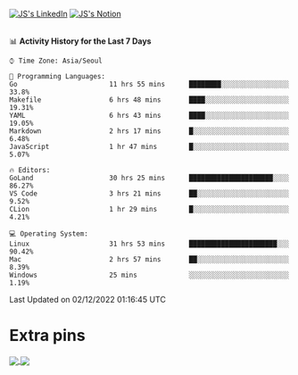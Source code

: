 
[![JS's LinkedIn](https://img.shields.io/badge/LinkedIn-blue?style=for-the-badge&logo=linkedin)](https://www.linkedin.com/in/jaeseung-lee-5a2a32139/) 
[![JS's Notion](https://img.shields.io/badge/Notion-black?style=for-the-badge&logo=notion)](https://bit.ly/ljswiki1) <br><br>
<!-- ![JS's GitHub stats](https://github-readme-stats-lemon-five.vercel.app/api?username=tkxkd0159&hide=contribs,prs,stars,issues&show_icons=true&theme=react&include_all_commits=true)   -->
<!-- ![Top Langs](https://github-readme-stats-lemon-five.vercel.app/api/top-langs/?username=tkxkd0159&layout=compact&hide=jupyter%20notebook,scss,html,css&langs_count=10)  -->


<!--START_SECTION:waka-->
📊 **Activity History for the Last 7 Days** 

```text
⌚︎ Time Zone: Asia/Seoul

💬 Programming Languages: 
Go                       11 hrs 55 mins      ████████░░░░░░░░░░░░░░░░░   33.8% 
Makefile                 6 hrs 48 mins       ████░░░░░░░░░░░░░░░░░░░░░   19.31% 
YAML                     6 hrs 43 mins       ████░░░░░░░░░░░░░░░░░░░░░   19.05% 
Markdown                 2 hrs 17 mins       █░░░░░░░░░░░░░░░░░░░░░░░░   6.48% 
JavaScript               1 hr 47 mins        █░░░░░░░░░░░░░░░░░░░░░░░░   5.07%

🔥 Editors: 
GoLand                   30 hrs 25 mins      █████████████████████░░░░   86.27% 
VS Code                  3 hrs 21 mins       ██░░░░░░░░░░░░░░░░░░░░░░░   9.52% 
CLion                    1 hr 29 mins        █░░░░░░░░░░░░░░░░░░░░░░░░   4.21%

💻 Operating System: 
Linux                    31 hrs 53 mins      ██████████████████████░░░   90.42% 
Mac                      2 hrs 57 mins       ██░░░░░░░░░░░░░░░░░░░░░░░   8.39% 
Windows                  25 mins             ░░░░░░░░░░░░░░░░░░░░░░░░░   1.19%

```


 Last Updated on 02/12/2022 01:16:45 UTC
<!--END_SECTION:waka-->

# Extra pins
<a href="https://github.com/tkxkd0159/tkxkd0159.github.io">
  <img align="center" src="https://github-readme-stats-lemon-five.vercel.app/api/pin/?username=tkxkd0159&repo=nft-card-game&theme=react" />
</a>
<a href="https://github.com/tkxkd0159/dsalgo">
  <img align="center" src="https://github-readme-stats-lemon-five.vercel.app/api/pin/?username=tkxkd0159&repo=dsalgo&theme=react" />
</a>

<!---
- 🔭 I’m currently working on ...
- 🌱 I’m currently learning blockchain and distributed network
- 👯 I’m looking to collaborate on ...
- 🤔 I’m looking for help with ...
- 💬 Ask me about ...
- 📫 How to reach me: ...
- 😄 Pronouns: ...
- ⚡ Fun fact: ...
-->
